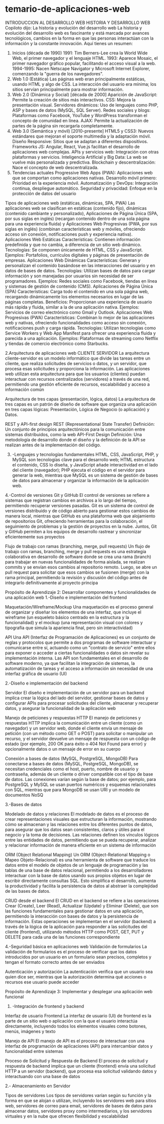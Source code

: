 # temario-de-aplicaciones-web
INTRODUCCION AL DESARROLLO WEB
HISTORIA Y DESARROLLO WEB 
Copiloto dijo: La historia y evolución del desarrollo web
La historia y evolución del desarrollo web es fascinante y está marcada por avances tecnológicos, cambios en la forma en que las personas interactúan con la información y la constante innovación. Aquí tienes un resumen:

1. Inicios (década de 1990)
1991: Tim Berners-Lee crea la World Wide Web, el primer navegador y el lenguaje HTML.
1993: Aparece Mosaic, el primer navegador gráfico popular, facilitando el acceso visual a la web.
1994-1995: Nacen Netscape Navigator y Microsoft Internet Explorer, comenzando la "guerra de los navegadores".
2. Web 1.0 (Estática)
Las páginas web eran principalmente estáticas, usando HTML y algo de CSS.
La interacción del usuario era mínima; los sitios servían principalmente para mostrar información.
3. Web 2.0 (Dinámica y Social) [década de 2000]
Aparición de JavaScript: Permite la creación de sitios más interactivos.
CSS: Mejora la presentación visual.
Servidores dinámicos: Uso de lenguajes como PHP, ASP y bases de datos (MySQL, SQL Server).
Redes sociales y blogs: Plataformas como Facebook, YouTube y WordPress transforman el concepto de comunidad en línea.
AJAX: Permite la actualización de partes de la página sin recargarla completamente.
4. Web 3.0 (Semántica y móvil) [2010-presente]
HTML5 y CSS3: Nuevos estándares que mejoran el soporte multimedia y la adaptación móvil.
Diseño Responsive: Sitios que se adaptan a diferentes dispositivos.
Frameworks JS: Angular, React, Vue.js facilitan el desarrollo de aplicaciones web complejas.
APIs y servicios web: Integración con otras plataformas y servicios.
Inteligencia Artificial y Big Data: La web se vuelve más personalizada y predictiva.
Blockchain y descentralización: Nace el concepto de web descentralizada.
5. Tendencias actuales
Progressive Web Apps (PWA): Aplicaciones web que se comportan como aplicaciones nativas.
Desarrollo móvil primero: Prioridad en la experiencia móvil.
Automatización y DevOps: Integración continua, despliegue automático.
Seguridad y privacidad: Enfoque en la protección de datos del usuario

Tipos de aplicaciones web (estáticas, dinámicas, SPA, PWA)
Las aplicaciones web se clasifican en estáticas (contenido fijo), dinámicas (contenido cambiante y personalizado), Aplicaciones de Página Única (SPA, por sus siglas en inglés) (recargan contenido dentro de una sola página para una experiencia fluida) y Aplicaciones Web Progresivas (PWA, por sus siglas en inglés) (combinan características web y móviles, ofreciendo acceso sin conexión, notificaciones push y experiencia nativa). 
Aplicaciones Web Estáticas
Características: Contienen información predefinida y que no cambia, a diferencia de un sitio web dinámico. 
Tecnologías: Se componen únicamente de HTML, CSS y JavaScript. 
Ejemplos: Portafolios, currículos digitales y páginas de presentación de empresas. 
Aplicaciones Web Dinámicas
Características:
Generan y personalizan el contenido basándose en las interacciones del usuario y en datos de bases de datos. 
Tecnologías:
Utilizan bases de datos para cargar información y son manejadas por usuarios sin necesidad de ser programadores. 
Ejemplos:
Redes sociales como Facebook, tiendas en línea y sistemas de gestión de contenido (CMS). 
Aplicaciones de Página Única (SPA)
Características: Carga todo el contenido en una sola página web, recargando dinámicamente los elementos necesarios en lugar de las páginas completas. 
Beneficios: Proporcionan una experiencia de usuario más rápida y fluida, similar a la de una aplicación nativa. 
Ejemplos: Servicios de correo electrónico como Gmail y Outlook. 
Aplicaciones Web Progresivas (PWA)
Características:
Combinan lo mejor de las aplicaciones web y nativas, ofreciendo funcionalidades como acceso sin conexión, notificaciones push y carga rápida. 
Tecnologías:
Utilizan tecnologías como Service Workers y Web App Manifest para ofrecer una experiencia fluida y parecida a una aplicación. 
Ejemplos:
Plataformas de streaming como Netflix y tiendas de comercio electrónico como Starbucks. 

2.Arquitectura de aplicaciones web
CLIENTE SERVIDOR
La arquitectura cliente-servidor es un modelo informático que divide las tareas entre un cliente, que realiza solicitudes de servicios o datos, y un servidor, que procesa esas solicitudes y proporciona la información. Las aplicaciones web utilizan esta arquitectura para que los usuarios (clientes) puedan interactuar con recursos centralizados (servidores) a través de una red, permitiendo una gestión eficiente de recursos, escalabilidad y acceso a información común

Arquitectura de tres capas (presentación, lógica, datos)
La arquitectura de tres capas es un patrón de diseño de software que organiza una aplicación en tres capas lógicas: Presentación, Lógica de Negocio (o aplicación) y Datos.

REST y API-first design
REST (Representational State Transfer)
Definición:
Un conjunto de principios arquitectónicos para la comunicación entre sistemas distribuidos, como la web
API-First Design
Definición:
Una metodología de desarrollo donde el diseño y la definición de la API se realizan antes de la implementación del código. 

3. -Lenguajes y tecnologías fundamentales
   HTML, CSS, JavaScript, PHP, y MySQL son tecnologías clave para el desarrollo web; HTML estructura el contenido, CSS lo diseña, y JavaScript añade interactividad en el lado del cliente (navegador); PHP ejecuta el código en el servidor para generar la web, mientras que MySQL es un sistema de gestión de bases de datos para almacenar y organizar la información de la aplicación web.

4.-Control de versiones
Git y GitHub
El control de versiones se refiere a sistemas que registran cambios en archivos a lo largo del tiempo, permitiendo recuperar versiones pasadas. Git es un sistema de control de versiones distribuido y de código abierto para gestionar estos cambios de manera local, mientras que GitHub es una plataforma web que alojamiento de repositorios Git, ofreciendo herramientas para la colaboración, el seguimiento de problemas y la gestión de proyectos en la nube. Juntos, Git y GitHub permiten a los equipos de desarrollo rastrear y sincronizar eficientemente sus proyectos

Flujo de trabajo con ramas (branching, merge, pull requests)
Un flujo de trabajo con ramas, branching, merge y pull requests es una estrategia colaborativa en desarrollo de software donde se crea una rama (branch) para trabajar en nuevas funcionalidades de forma aislada, se realizan commits y se envían esos cambios al repositorio remoto. Luego, se abre un pull request para solicitar que esos cambios se fusionen (merge) con la rama principal, permitiendo la revisión y discusión del código antes de integrarlo definitivamente al proyecto principa

Propósito de Aprendizaje 2: Desarrollar componentes y funcionalidades de una aplicación web
1.-Diseño e implementación del frontend

Maquetación/Wireframe/Mockup
Una maquetación es el proceso general de organizar y diseñar los elementos de una interfaz, que incluye el wireframe (un esqueleto básico centrado en la estructura y la funcionalidad) y el mockup (una representación visual con colores y tipografía que simula la apariencia final, pero sin interactividad)

API
Una API (Interfaz de Programación de Aplicaciones) es un conjunto de reglas y protocolos que permite a dos programas de software interactuar y comunicarse entre sí, actuando como un "contrato de servicio" entre ellos para exponer o acceder a ciertas funcionalidades o datos sin revelar su implementación interna. Las API son fundamentales en el desarrollo de software moderno, ya que facilitan la integración de sistemas, la automatización de tareas y el acceso a información sin necesidad de una interfaz gráfica de usuario (UI)

2.-Diseño e implementación del backend

Servidor
El diseño e implementación de un servidor para un backend implica crear la lógica del lado del servidor, gestionar bases de datos y configurar APIs para procesar solicitudes del cliente, almacenar y recuperar datos, y asegurar la funcionalidad de la aplicación web

Manejo de peticiones y respuestas HTTP
El manejo de peticiones y respuestas HTTP implica la comunicación entre un cliente (como un navegador) y un servidor web, donde el cliente envía un mensaje de petición (con un método como GET o POST) para solicitar o manipular un recurso, y el servidor devuelve un mensaje de respuesta con un código de estado (por ejemplo, 200 OK para éxito o 404 Not Found para error) y opcionalmente datos o un mensaje de error en su cuerpo

Conexión a bases de datos (MySQL, PostgreSQL, MongoDB)
Para conectarse a bases de datos (MySQL, PostgreSQL, MongoDB), se necesitan credenciales como el host, puerto, nombre de usuario y contraseña, además de un cliente o driver compatible con el tipo de base de datos. Las conexiones varían según la base de datos; por ejemplo, para PostgreSQL y MySQL se usan puertos numéricos y esquemas relacionales con SQL, mientras que para MongoDB se usan URI y un modelo de documentos NoSQ

3.-Bases de datos

 Modelado de datos y relaciones
El modelado de datos es el proceso de crear representaciones visuales que estructuran la información, mostrando cómo se almacenan y las relaciones entre los diferentes puntos de datos, para asegurar que los datos sean consistentes, claros y útiles para el negocio y la toma de decisiones. Las relaciones definen los vínculos lógicos entre las entidades de datos, permitiendo que se pueda recuperar, analizar y relacionar información de manera eficiente en un sistema de información

ORM (Object Relational Mapping)
Un ORM (Object-Relational Mapping o Mapeo Objeto-Relacional) es una herramienta de software que traduce los datos entre el modelo de objetos de un lenguaje de programación y las tablas de una base de datos relacional, permitiendo a los desarrolladores interactuar con la base de datos usando sus propios objetos en lugar de escribir directamente consultas SQL. Esto simplifica el desarrollo, aumenta la productividad y facilita la persistencia de datos al abstraer la complejidad de las bases de datos. 

CRUD desde el backend
El CRUD en el backend se refiere a las operaciones Crear (Create), Leer (Read), Actualizar (Update) y Eliminar (Delete), que son las funciones fundamentales para gestionar datos en una aplicación, permitiendo la interacción con bases de datos y la persistencia de información. Estas operaciones se implementan en el servidor (backend) a través de la lógica de la aplicación para responder a las solicitudes del cliente (frontend), utilizando métodos HTTP como POST, GET, PUT y DELETE para cada una de las funciones correspondiente

4.-Seguridad básica en aplicaciones web
Validación de formularios
La validación de formularios es el proceso de verificar que los datos introducidos por un usuario en un formulario sean precisos, completos y tengan el formato correcto antes de ser enviados

Autenticación y autorización 
La autenticación verifica que un usuario sea quien dice ser, mientras que la autorización determina qué acciones o recursos ese usuario puede acceder

Propósito de Aprendizaje 3: Implementar y desplegar una aplicación web funcional

1. -Integración de frontend y backend

Interfaz de usuario Frontend
La interfaz de usuario (UI) de frontend es la parte de un sitio web o aplicación con la que el usuario interactúa directamente, incluyendo todos los elementos visuales como botones, menús, imágenes y texto

Manejo de API
El manejo de API es el proceso de interactuar con una interfaz de programación de aplicaciones (API) para intercambiar datos y funcionalidad entre sistemas

Proceso de Solicitud y Respuesta de Backend
El proceso de solicitud y respuesta de backend implica que un cliente (frontend) envía una solicitud HTTP a un servidor (backend), que procesa esa solicitud validando datos y interactuando con una base de datos

2.- Almacenamiento en Servidor

Tipos de servidores 
Los tipos de servidores varían según su función y la forma en que se alojan o utilizan, incluyendo los servidores web para sitios web, servidores de correo para email, servidores de bases de datos para almacenar datos, servidores proxy como intermediarios, y los servidores virtuales y en la nube que ofrecen flexibilidad y escalabilidad





